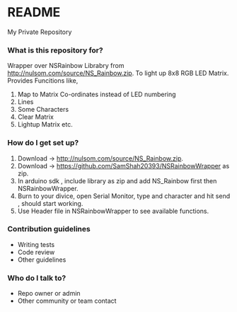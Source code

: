 # README #

My Private Repository

### What is this repository for? ###

Wrapper over NSRainbow Librabry from http://nulsom.com/source/NS_Rainbow.zip. 
To light up 8x8 RGB LED Matrix.
Provides Funcitions like,  
1. Map to Matrix Co-ordinates instead of LED numbering  
2. Lines  
3. Some Characters  
4. Clear Matrix  
5. Lightup Matrix etc.  

### How do I get set up? ###

1. Download -> http://nulsom.com/source/NS_Rainbow.zip.  
2. Download -> https://github.com/SamShah20393/NSRainbowWrapper as zip.  
3. In arduino sdk , include  library as zip and add NS_Rainbow first then NSRainbowWrapper.  
4. Burn to your divice, open Serial Monitor, type and character and hit send , should start working.  
5. Use Header file in NSRainbowWrapper to see available functions.  
 
### Contribution guidelines ###
* Writing tests
* Code review
* Other guidelines

### Who do I talk to? ###

* Repo owner or admin
* Other community or team contact

